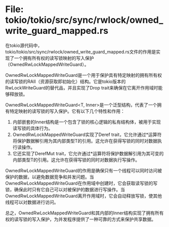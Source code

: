 # File: tokio/tokio/src/sync/rwlock/owned_write_guard_mapped.rs

在tokio源代码中，tokio/tokio/src/sync/rwlock/owned_write_guard_mapped.rs文件的作用是实现了一个拥有所有权的读写锁映射的写入保护（OwnedRwLockMappedWriteGuard）。

OwnedRwLockMappedWriteGuard是一个用于保护具有特定映射的拥有所有权的读写锁的RAII（资源获取即初始化）结构。它是tokio版本的RwLockWriteGuard的替代品，并且实现了Drop trait来确保在它离开作用域时能够释放锁。

OwnedRwLockMappedWriteGuard<T, Inner<T>>是一个泛型结构，代表了一个拥有特定映射的读写锁的写入保护。它有以下几个特性和作用：

1. 内部嵌套的Inner<T>结构是一个包含了锁的核心逻辑的私有结构体，被用于实现读写锁的具体行为。
2. OwnedRwLockMappedWriteGuard实现了Deref trait，它允许通过*运算符将保护数据解引用为其内部类型T的引用。这允许在获得写锁的同时对数据执行读操作。
3. 它还实现了DerefMut trait，它允许通过*运算符将保护数据解引用为其可变的内部类型T的引用。这允许在获得写锁的同时对数据执行写操作。

OwnedRwLockMappedWriteGuard的作用是确保只有一个线程可以同时访问被保护的数据，以避免数据竞争和并发问题。当OwnedRwLockMappedWriteGuard在作用域中创建时，它会获取读写锁的写锁，确保此时只有它自己可以对被保护的数据进行写操作。当OwnedRwLockMappedWriteGuard离开作用域时，它会自动释放写锁，使其他线程可以对数据进行访问。

总之，OwnedRwLockMappedWriteGuard和其内部的Inner<T>结构实现了拥有所有权的读写锁的写入保护，为并发程序提供了一种可靠的方式来保护共享数据。

